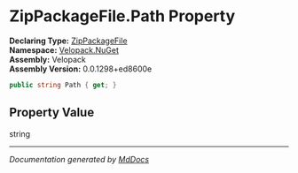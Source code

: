 ﻿<!--  
  <auto-generated>   
    The contents of this file were generated by a tool.  
    Changes to this file may be list if the file is regenerated  
  </auto-generated>   
-->

# ZipPackageFile.Path Property

**Declaring Type:** [ZipPackageFile](../index.md)  
**Namespace:** [Velopack.NuGet](../../index.md)  
**Assembly:** Velopack  
**Assembly Version:** 0.0.1298+ed8600e

```csharp
public string Path { get; }
```

## Property Value

string

___

*Documentation generated by [MdDocs](https://github.com/ap0llo/mddocs)*
